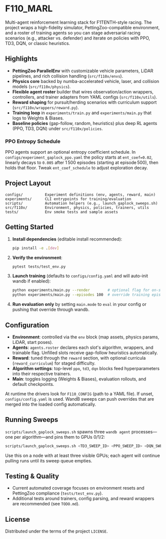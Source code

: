 # F110_MARL

Multi-agent reinforcement learning stack for F1TENTH-style racing. The project wraps a high-fidelity simulator, PettingZoo-compatible environment, and a roster of training agents so you can stage adversarial racing scenarios (e.g., attacker vs. defender) and iterate on policies with PPO, TD3, DQN, or classic heuristics.

## Highlights
- **PettingZoo ParallelEnv** with customizable vehicle parameters, LiDAR pipelines, and rich collision handling (`src/f110x/envs`).
- **Physics core** backed by numba-accelerated vehicle, laser, and collision models (`src/f110x/physics`).
- **Flexible agent roster** builder that wires observation/action wrappers, controllers, and trainer adapters from YAML configs (`src/f110x/utils`).
- **Reward shaping** for pursuit/herding scenarios with curriculum support (`src/f110x/wrappers/reward.py`).
- **Training loop** in `experiments/train.py` and `experiments/main.py` that logs to Weights & Biases.
- **Baseline policies** (gap-follow, random, heuristics) plus deep RL agents (PPO, TD3, DQN) under `src/f110x/policies`.

### PPO Entropy Schedule
PPO agents support an optional entropy coefficient schedule. In `configs/experiment_gaplock_ppo.yaml` the policy starts at `ent_coef=0.02`, linearly decays to `0.005` after 1 500 episodes (starting at episode 500), then holds that floor. Tweak `ent_coef_schedule` to adjust exploration decay.

## Project Layout
```
configs/          Experiment definitions (env, agents, reward, main)
experiments/      CLI entrypoints for training/evaluation
scripts/          Automation helpers (e.g., launch_gaplock_sweeps.sh)
src/f110x/        Environment, physics, policies, trainers, utils
tests/            Env smoke tests and sample assets
```

## Getting Started
1. **Install dependencies** (editable install recommended):
   ```bash
   pip install -e .[dev]
   ```
2. **Verify the environment**:
   ```bash
   pytest tests/test_env.py
   ```
3. **Launch training** (defaults to `configs/config.yaml` and will auto-init wandb if enabled):
   ```bash
   python experiments/main.py --render        # optional flag for on-screen visualization
   python experiments/main.py --episodes 100  # override training episodes
   ```
4. **Run evaluation only** by setting `main.mode` to `eval` in your config or pushing that override through wandb.

## Configuration
- **Environment**: controlled via the `env` block (map assets, physics params, LiDAR, start poses).
- **Agents**: `agents.roster` declares each slot's algorithm, wrappers, and trainable flag. Unfilled slots receive gap-follow heuristics automatically.
- **Reward**: tuned through the `reward` section, with optional curricula (`reward_curriculum`) for staged difficulty.
- **Algorithm settings**: top-level `ppo`, `td3`, `dqn` blocks feed hyperparameters into their respective trainers.
- **Main**: toggles logging (Weights & Biases), evaluation rollouts, and default checkpoints.

At runtime the drivers look for `F110_CONFIG` (path to a YAML file). If unset, `configs/config.yaml` is used. WandB sweeps can push overrides that are merged into the loaded config automatically.

## Running Sweeps
`scripts/launch_gaplock_sweeps.sh` spawns three `wandb agent` processes—one per algorithm—and pins them to GPUs 0/1/2:
```bash
scripts/launch_gaplock_sweeps.sh <TD3_SWEEP_ID> <PPO_SWEEP_ID> <DQN_SWEEP_ID> [WANDB_API_KEY]
```
Use this on a node with at least three visible GPUs; each agent will continue pulling runs until its sweep queue empties.

## Testing & Quality
- Current automated coverage focuses on environment resets and PettingZoo compliance (`tests/test_env.py`).
- Additional tests around trainers, config parsing, and reward wrappers are recommended (see `TODO.md`).

## License
Distributed under the terms of the project `LICENSE`.
